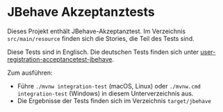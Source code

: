 JBehave Akzeptanztests
================

Dieses Projekt enthält JBehave-Akzeptanztest. Im Verzeichnis
`src/main/resource` finden sich die Stories, die Teil des Tests sind.

Diese Tests sind in Englisch. Die deutschen Tests finden sich unter
[user-registration-acceptancetest-jbehave](../user-registration-acceptancetest-jbehave).

Zum ausführen:

- Führe `./mvnw integration-test` (macOS, Linux) oder `./mvnw.cmd integration-test` (Windows) in diesem Unterverzeichnis aus.
- Die Ergebnisse der Tests finden sich im Verzeichnis `target/jbehave`
